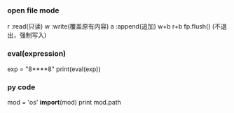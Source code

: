 ### open file mode

  r   :read(只读)
  w   :write(覆盖原有内容)
  a   :append(追加)
  w+b
  r+b
  fp.flush()   (不退出，强制写入)

### eval(expression)

  exp = "8****8"
  print(eval(exp))

### py code

  mod = 'os'
  __import__(mod)
  print mod.path
